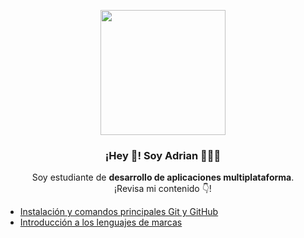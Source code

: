 <p align="center" width="300">
   <img align="center" width="200" src="https://image.freepik.com/vector-gratis/desarrollo-web-ingenieria-programadores-sitio-web-codificacion-pantallas-interfaz-realidad-aumentada-desarrollador-ingeniero-proyectos-software-programacion-o-diseno-aplicaciones-ilustracion-dibujos-animados_107791-3863.jpg" />
   <h3 align="center">¡Hey 👋! Soy Adrian 👨🏻‍💻</h3>
</p>
<p align="center">Soy estudiante de <strong>desarrollo de aplicaciones multiplataforma</strong>.<br />¡Revisa mi contenido 👇!</p>

- [Instalación y comandos principales Git y GitHub](https://github.com/RamosColonAdrian/proyecto01)   
- [Introducción a los lenguajes de marcas](https://github.com/RamosColonAdrian/LMSGI01.git)
